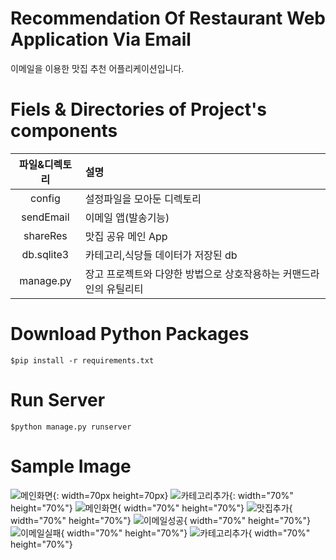 # Recommendation Of Restaurant Web Application Via Email
이메일을 이용한 맛집 추천 어플리케이션입니다. 

# Fiels & Directories of Project's components
|파일&디렉토리|설명|
|:---:|:---|
|config|설정파일을 모아둔 디렉토리|
|sendEmail|이메일 앱(발송기능)|
|shareRes|맛집 공유 메인 App|
|db.sqlite3|카테고리,식당들 데이터가 저장된 db|
|manage.py|장고 프로젝트와 다양한 방법으로 상호작용하는 커맨드라인의 유틸리티|

# Download Python Packages
```
$pip install -r requirements.txt
```

# Run Server
```
$python manage.py runserver
```

# Sample Image
![메인화면](https://user-images.githubusercontent.com/57933835/99189930-188f5380-27a7-11eb-9eb0-d1cf24462560.PNG){: width=70px height=70px}
![카테고리추가](https://user-images.githubusercontent.com/57933835/99189939-20e78e80-27a7-11eb-8bfb-6d9e722e21e2.PNG){: width="70%" height="70%"}
![메인화면](https://user-images.githubusercontent.com/57933835/99189930-188f5380-27a7-11eb-9eb0-d1cf24462560.PNG){ width="70%" height="70%"}
![맛집추가](https://user-images.githubusercontent.com/57933835/99189934-1cbb7100-27a7-11eb-80bb-90a7994b64d0.PNG){ width="70%" height="70%"}
![이메일성공](https://user-images.githubusercontent.com/57933835/99189936-1e853480-27a7-11eb-8302-7510627ac789.png){ width="70%" height="70%"}
![이메일실패](https://user-images.githubusercontent.com/57933835/99189938-1fb66180-27a7-11eb-8543-7286ea77c903.png){ width="70%" height="70%"}
![카테고리추가](https://user-images.githubusercontent.com/57933835/99189939-20e78e80-27a7-11eb-8bfb-6d9e722e21e2.PNG){ width="70%" height="70%"}
